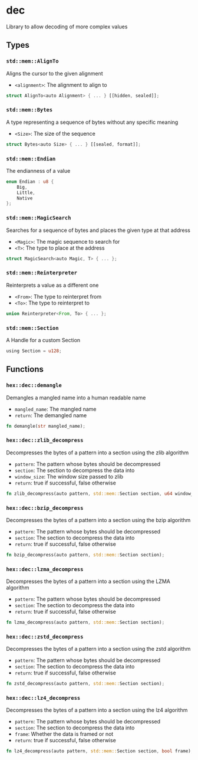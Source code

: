 # dec
Library to allow decoding of more complex values


## Types

### `std::mem::AlignTo`

Aligns the cursor to the given alignment
- `<alignment>`: The alignment to align to

```rust
struct AlignTo<auto Alignment> { ... } [[hidden, sealed]];
```
### `std::mem::Bytes`

A type representing a sequence of bytes without any specific meaning
- `<Size>`: The size of the sequence

```rust
struct Bytes<auto Size> { ... } [[sealed, format]];
```
### `std::mem::Endian`

The endianness of a value

```rust
enum Endian : u8 {
    Big,
    Little,
    Native
};
```
### `std::mem::MagicSearch`

Searches for a sequence of bytes and places the given type at that address
- `<Magic>`: The magic sequence to search for
- `<T>`: The type to place at the address

```rust
struct MagicSearch<auto Magic, T> { ... };
```
### `std::mem::Reinterpreter`

Reinterprets a value as a different one
- `<From>`: The type to reinterpret from
- `<To>`: The type to reinterpret to

```rust
union Reinterpreter<From, To> { ... };
```
### `std::mem::Section`

A Handle for a custom Section

```rust
using Section = u128;
```


## Functions

### `hex::dec::demangle`

Demangles a mangled name into a human readable name
- `mangled_name`: The mangled name
- `return`: The demangled name


```rust
fn demangle(str mangled_name);
```

### `hex::dec::zlib_decompress`

Decompresses the bytes of a pattern into a section using the zlib algorithm
- `pattern`: The pattern whose bytes should be decompressed
- `section`: The section to decompress the data into
- `window_size`: The window size passed to zlib
- `return`: true if successful, false otherwise


```rust
fn zlib_decompress(auto pattern, std::mem::Section section, u64 window_size);
```

### `hex::dec::bzip_decompress`

Decompresses the bytes of a pattern into a section using the bzip algorithm
- `pattern`: The pattern whose bytes should be decompressed
- `section`: The section to decompress the data into
- `return`: true if successful, false otherwise


```rust
fn bzip_decompress(auto pattern, std::mem::Section section);
```

### `hex::dec::lzma_decompress`

Decompresses the bytes of a pattern into a section using the LZMA algorithm
- `pattern`: The pattern whose bytes should be decompressed
- `section`: The section to decompress the data into
- `return`: true if successful, false otherwise


```rust
fn lzma_decompress(auto pattern, std::mem::Section section);
```

### `hex::dec::zstd_decompress`

Decompresses the bytes of a pattern into a section using the zstd algorithm
- `pattern`: The pattern whose bytes should be decompressed
- `section`: The section to decompress the data into
- `return`: true if successful, false otherwise


```rust
fn zstd_decompress(auto pattern, std::mem::Section section);
```

### `hex::dec::lz4_decompress`

Decompresses the bytes of a pattern into a section using the lz4 algorithm
- `pattern`: The pattern whose bytes should be decompressed
- `section`: The section to decompress the data into
- `frame`: Whether the data is framed or not
- `return`: true if successful, false otherwise


```rust
fn lz4_decompress(auto pattern, std::mem::Section section, bool frame);
```

